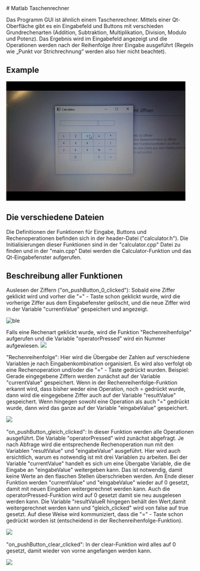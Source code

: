 
<snippet>
  <content>
# Matlab Taschenrechner

Das Programm GUI ist ähnlich einem Taschenrechner.
Mittels einer Qt-Oberfläche gibt es ein Eingabefeld und Buttons mit verschieden Grundrechenarten (Addition, Subtraktion, Multiplikation, Division, Modulo und Potenz).
Das Ergebnis wird im Eingabefeld angezeigt und die Operationen werden nach der Reihenfolge
ihrer Eingabe ausgeführt (Regeln wie „Punkt vor Strichrechnung“ werden also hier nicht beachtet).

## Example

![Example](giphy.gif)

## Die verschiedene Dateien

Die Definitionen der Funktionen für Eingabe, Buttons und Rechenoperationen befinden sich in der header-Datei ("calculator.h").
Die Initialisierungen dieser Funktionen sind in der "calculator.cpp" Datei zu finden und in der "main.cpp" Datei werden die Calculator-Funktion und das Qt-Eingabefenster aufgerufen.

## Beschreibung aller Funktionen

Auslesen der Ziffern ("on_pushButton_0_clicked"):
Sobald eine Ziffer geklickt wird und vorher die "=" - Taste schon geklickt wurde, wird die vorherige Ziffer aus dem Eingabefenster gelöscht, und die neue Ziffer wird in der Variable "currentValue" gespeichert und angezeigt.

![ble](https://cloud.githubusercontent.com/assets/20473063/18052695/1af86332-6dfc-11e6-97eb-8b1fe954e8fd.png)

 Falls eine Rechenart geklickt wurde, wird die Funktion "Rechenreihenfolge" aufgerufen und die Variable "operatorPressed" wird ein Nummer aufgewiesen.
![](https://cloud.githubusercontent.com/assets/20473063/18052783/94dcab36-6dfc-11e6-9306-7e7b6b9ad223.png)

"Rechenreihenfolge":
Hier wird die Übergabe der Zahlen auf verschiedene Variablen je nach Eingabenkombination organisiert. Es wird also verfolgt ob eine Rechenoperation und/oder die "=" - Taste gedrückt wurden.
Beispiel: Gerade eingegebene Ziffern werden zunächst auf der Variable "currentValue" gespeichert. Wenn in der Rechenreihenfolge-Funktion erkannt wird, dass bisher weder eine Operation, noch = gedrückt wurde, dann wird die eingegebene Ziffer auch auf der Variable "resultValue" gespeichert.
Wenn hingegen sowohl eine Operation als auch "=" gedrückt wurde, dann wird das ganze auf der Variable "eingabeValue" gespeichert.

![](https://cloud.githubusercontent.com/assets/20473063/18053068/fa66bc20-6dfd-11e6-823f-366030129f13.png)

"on_pushButton_gleich_clicked":
In dieser Funktion werden alle Operationen ausgeführt. Die Variable "operatorPressed" wird zunächst abgefragt. Je nach Abfrage wird die entsprechende Rechenoperation nun mit den Variablen "resultValue" und "eingabeValue" ausgeführt. Hier wird auch ersichtlich, warum es notwendig ist mit drei Variablen zu arbeiten. Bei der Variable "currentValue" handelt es sich um eine Übergabe Variable, die die Eingabe an "eingabeValue" weitergeben kann. Das ist notwendig, damit keine Werte an den flaschen Stellen überschrieben werden. Am Ende dieser Funktion werden "currentValue" und "eingabeValue" wieder auf 0 gesetzt, damit mit neuen Eingaben weitergerechnet werden kann. Auch die operatorPressed-Funktion wird auf 0 gesetzt damit sie neu ausgelesen werden kann. Die Variable "resultValueR hingegen behält den Wert,damit weitergerechnet werden kann und "gleich_clicked" wird von false auf true gesetzt. Auf diese Weise wird kommuniziert, dass die "=" - Taste schon gedrückt worden ist (entscheidend in der Rechenreihenfolge-Funktion).

![](https://cloud.githubusercontent.com/assets/20473063/18053072/fd55946a-6dfd-11e6-9c95-04b987481f4b.png)

"on_pushButton_clear_clicked":
In der clear-Funktion wird alles auf 0 gesetzt, damit wieder von vorne angefangen werden kann.

![](https://cloud.githubusercontent.com/assets/20473063/18053074/0050f286-6dfe-11e6-8656-0539aa37a692.png)
